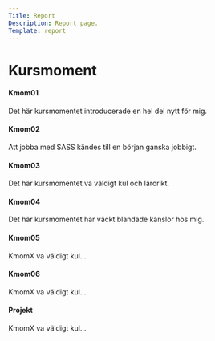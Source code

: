 ```yaml
---
Title: Report
Description: Report page.
Template: report
---
```


Kursmoment
==========================

<div class="kmom-box">
    <h4>Kmom01</h4>
    <a href="report/kmom01"><i class="far fa-arrow-alt-circle-right"></i></a>
    <p>Det här kursmomentet introducerade en hel del nytt för mig.</p>
</div>

<div class="kmom-box">
    <h4>Kmom02</h4>
    <a href="report/kmom02"><i class="far fa-arrow-alt-circle-right"></i></a>
    <p>Att jobba med SASS kändes till en början ganska jobbigt.</p>
</div>

<div class="kmom-box">
    <h4>Kmom03</h4>
    <a href="report/kmom03"><i class="far fa-arrow-alt-circle-right"></i></a>
    <p>Det här kursmomentet va väldigt kul och lärorikt.</p>
</div>

<div class="kmom-box">
    <h4>Kmom04</h4>
    <a href="report/kmom04"><i class="far fa-arrow-alt-circle-right"></i></a>
    <p>Det här kursmomentet har väckt blandade känslor hos mig.</p>
</div>

<div class="kmom-box">
    <h4>Kmom05</h4>
    <a href="report/kmom05"><i class="far fa-arrow-alt-circle-right"></i></a>
    <p>KmomX va väldigt kul...</p>
</div>

<div class="kmom-box">
    <h4>Kmom06</h4>
    <a href="report/kmom06"><i class="far fa-arrow-alt-circle-right"></i></a>
    <p>KmomX va väldigt kul...</p>
</div>

<div class="kmom-box project">
    <h4>Projekt</h4>
    <a href="report/kmom07"><i class="far fa-arrow-alt-circle-right"></i></a>
    <p>KmomX va väldigt kul...</p>
</div>
